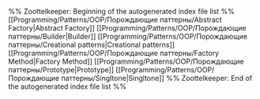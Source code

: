%% Zoottelkeeper: Beginning of the autogenerated index file list  %%
 [[Programming/Patterns/OOP/Порождающие паттерны/Abstract Factory|Abstract Factory]]
 [[Programming/Patterns/OOP/Порождающие паттерны/Builder|Builder]]
 [[Programming/Patterns/OOP/Порождающие паттерны/Creational patterns|Creational patterns]]
 [[Programming/Patterns/OOP/Порождающие паттерны/Factory Method|Factory Method]]
 [[Programming/Patterns/OOP/Порождающие паттерны/Prototype|Prototype]]
 [[Programming/Patterns/OOP/Порождающие паттерны/Singltone|Singltone]]
%% Zoottelkeeper: End of the autogenerated index file list  %%
